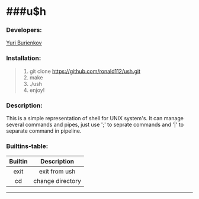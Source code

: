 ###u$h
=============================


### Developers:
[Yuri Burienkov](https://github.com/ronald112)

### Installation:
>1. git clone https://github.com/ronald112/ush.git
>2. make
>3. ./ush
>4. enjoy!

### Description:
This is a simple representation of shell for UNIX system's. It can manage several commands and pipes, just use ';' to seprate commands and '|' to separate command in pipeline.

### Builtins-table:

| Builtin |                       Description                      |
|:-------:|:------------------------------------------------------:|
| exit    | exit from ush                                          |
| cd      | change directory                                       |

-----------

